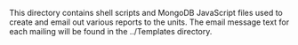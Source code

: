 This directory contains shell scripts and MongoDB JavaScript files used to create and email out various 
reports to the units.  The email message text for each mailing will be found in the ../Templates directory.
